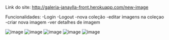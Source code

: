 Link do site: http://galeria-janaylla-front.herokuapp.com/new-image

Funcionalidades:
-Login
-Logout
-nova coleção
-editar imagens na coleçao
-criar nova imagem
-ver detalhes de imagem

![image](https://user-images.githubusercontent.com/77745607/126180845-b4ae97a1-e00d-434a-b00c-38b05903ef32.png)
![image](https://user-images.githubusercontent.com/77745607/126180865-752e408a-e7e2-47b2-a757-e3264ebc33c0.png)
![image](https://user-images.githubusercontent.com/77745607/126180993-97b10db6-e876-42b2-a376-a75f1cc5181f.png)
![image](https://user-images.githubusercontent.com/77745607/126181022-21811c45-7fcd-4e9a-95f5-56f63527998e.png)
![image](https://user-images.githubusercontent.com/77745607/126181342-ae921777-b229-4fc7-9b2f-31f08cfcc377.png)


